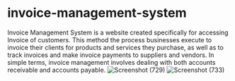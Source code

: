 # invoice-management-system
Invoice Management System is a website created specifically for accessing Invoice of customers. This method the process businesses execute to invoice their clients for products and services they purchase, as well as to track invoices and make invoice payments to suppliers and vendors. In simple terms, invoice management involves dealing with both accounts receivable and accounts payable.
![Screenshot (729)](https://github.com/Rupayan13/invoice-management-system/assets/98704479/cf2f24ed-eb1c-4912-abfb-2f6a36000dbb)
![Screenshot (733)](https://github.com/Rupayan13/invoice-management-system/assets/98704479/4099d164-6af6-4670-951c-598069eae80d)
